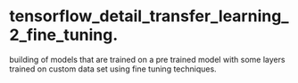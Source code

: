 # tensorflow_detail_transfer_learning_2_fine_tuning.
building of models that are trained on a pre trained model with some layers trained on custom data set using fine tuning techniques.
